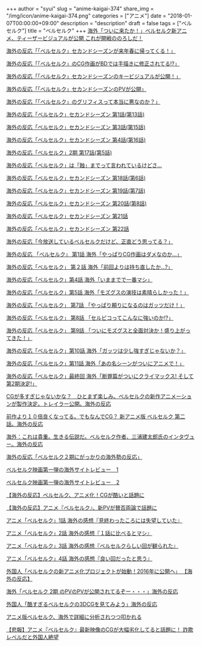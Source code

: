 +++
author = "syui"
slug = "anime-kaigai-374"
share_img = "/img/icon/anime-kaigai-374.png"
categories = ["アニメ"]
date = "2018-01-07T00:00:00+09:00"
description = "description"
draft = false
tags = ["ベルセルク"]
title = "ベルセルク"
+++
<a href="http://don32111.blog.fc2.com/blog-entry-246.html" rel="nofollow" target="_blank" title="海外「ついに来たか！」ベルセルク新アニメ、ティーザービジュアルが公開 これが開戦ののろしだ！">海外「ついに来たか！」ベルセルク新アニメ、ティーザービジュアルが公開 これが開戦ののろしだ！</a>

<a href="http://honyakutyuihou.hatenablog.com/entry/2016/09/17/234518" rel="nofollow" target="_blank" title="海外の反応「「ベルセルク」セカンドシーズンが来年春に帰ってくる！」">海外の反応「「ベルセルク」セカンドシーズンが来年春に帰ってくる！」</a>

<a href="http://honyakutyuihou.hatenablog.com/entry/2016/10/21/025107" rel="nofollow" target="_blank" title="海外の反応「「ベルセルク」のCG作画がBDでは手描きに修正されてる!?」">海外の反応「「ベルセルク」のCG作画がBDでは手描きに修正されてる!?」</a>

<a href="http://honyakutyuihou.hatenablog.com/entry/2017/02/28/104121" rel="nofollow" target="_blank" title=" 海外の反応「「ベルセルク」セカンドシーズンのキービジュアルが公開！」"> 海外の反応「「ベルセルク」セカンドシーズンのキービジュアルが公開！」</a>

<a href="http://honyakutyuihou.hatenablog.com/entry/2017/03/08/093943" rel="nofollow" target="_blank" title="海外の反応「「ベルセルク」セカンドシーズンのPVが公開」">海外の反応「「ベルセルク」セカンドシーズンのPVが公開」</a>

<a href="http://honyakutyuihou.hatenablog.com/entry/2017/03/17/234109" rel="nofollow" target="_blank" title="海外の反応「「ベルセルク」のグリフィスって本当に悪なのか？」">海外の反応「「ベルセルク」のグリフィスって本当に悪なのか？」</a>

<a href="http://honyakutyuihou.hatenablog.com/entry/2017/04/08/102604" rel="nofollow" target="_blank" title="海外の反応「ベルセルク」セカンドシーズン 第1話(第13話)">海外の反応「ベルセルク」セカンドシーズン 第1話(第13話)</a>

<a href="http://honyakutyuihou.hatenablog.com/entry/2017/04/15/102056" rel="nofollow" target="_blank" title="海外の反応「ベルセルク」セカンドシーズン 第3話(第15話)">海外の反応「ベルセルク」セカンドシーズン 第3話(第15話)</a>

<a href="http://honyakutyuihou.hatenablog.com/entry/2017/04/25/072638" rel="nofollow" target="_blank" title="海外の反応「ベルセルク」セカンドシーズン 第4話(第16話)">海外の反応「ベルセルク」セカンドシーズン 第4話(第16話)</a>

<a href="http://honyakutyuihou.hatenablog.com/entry/2017/05/02/073946" rel="nofollow" target="_blank" title=" 海外の反応「ベルセルク」2期 第17話(第5話)"> 海外の反応「ベルセルク」2期 第17話(第5話)</a>

<a href="http://honyakutyuihou.hatenablog.com/entry/2017/05/05/123938" rel="nofollow" target="_blank" title="海外の反応「ベルセルク」は「蝕」までって言われているけどさ...">海外の反応「ベルセルク」は「蝕」までって言われているけどさ...</a>

<a href="http://honyakutyuihou.hatenablog.com/entry/2017/05/09/072717" rel="nofollow" target="_blank" title="海外の反応「ベルセルク」セカンドシーズン 第18話(第6話)">海外の反応「ベルセルク」セカンドシーズン 第18話(第6話)</a>

<a href="http://honyakutyuihou.hatenablog.com/entry/2017/05/17/095836" rel="nofollow" target="_blank" title="海外の反応「ベルセルク」セカンドシーズン 第19話(第7話)">海外の反応「ベルセルク」セカンドシーズン 第19話(第7話)</a>

<a href="http://honyakutyuihou.hatenablog.com/entry/2017/05/20/101959" rel="nofollow" target="_blank" title=" 海外の反応「ベルセルク」セカンドシーズン 第20話(第8話)"> 海外の反応「ベルセルク」セカンドシーズン 第20話(第8話)</a>

<a href="http://honyakutyuihou.hatenablog.com/entry/2017/05/27/100204" rel="nofollow" target="_blank" title=" 海外の反応「ベルセルク」セカンドシーズン 第21話"> 海外の反応「ベルセルク」セカンドシーズン 第21話</a>

<a href="http://honyakutyuihou.hatenablog.com/entry/2017/06/10/100141" rel="nofollow" target="_blank" title="海外の反応「ベルセルク」セカンドシーズン 第22話">海外の反応「ベルセルク」セカンドシーズン 第22話</a>

<a href="http://honyakutyuihou.hatenablog.com/entry/anime/2016/08/18" rel="nofollow" target="_blank" title="海外の反応「今放送しているベルセルクだけど、正直どう思ってる？」">海外の反応「今放送しているベルセルクだけど、正直どう思ってる？」</a>

<a href="http://honyakutyuihou.hatenablog.com/entry/anime/berserk01" rel="nofollow" target="_blank" title="海外の反応 「ベルセルク」 第1話 海外「やっぱりCG作画はダメなのか...」">海外の反応 「ベルセルク」 第1話 海外「やっぱりCG作画はダメなのか...」</a>

<a href="http://honyakutyuihou.hatenablog.com/entry/anime/berserk02" rel="nofollow" target="_blank" title="海外の反応「ベルセルク」 第２話 海外「前回よりは持ち直したか...?」">海外の反応「ベルセルク」 第２話 海外「前回よりは持ち直したか...?」</a>

<a href="http://honyakutyuihou.hatenablog.com/entry/anime/berserk04" rel="nofollow" target="_blank" title="海外の反応「ベルセルク」第4話 海外「いままでで一番マシ」">海外の反応「ベルセルク」第4話 海外「いままでで一番マシ」</a>

<a href="http://honyakutyuihou.hatenablog.com/entry/anime/berserk05" rel="nofollow" target="_blank" title="海外の反応「ベルセルク」第5話 海外「モズグスの演技は素晴らしかった！」">海外の反応「ベルセルク」第5話 海外「モズグスの演技は素晴らしかった！」</a>

<a href="http://honyakutyuihou.hatenablog.com/entry/anime/berserk07" rel="nofollow" target="_blank" title="海外の反応「ベルセルク」 第7話 「やっぱり頼りになるのはガッツだけ！」">海外の反応「ベルセルク」 第7話 「やっぱり頼りになるのはガッツだけ！」</a>

<a href="http://honyakutyuihou.hatenablog.com/entry/anime/berserk08" rel="nofollow" target="_blank" title="海外の反応「ベルセルク」 第8話 「セルピコってこんなに強いのか!?」">海外の反応「ベルセルク」 第8話 「セルピコってこんなに強いのか!?」</a>

<a href="http://honyakutyuihou.hatenablog.com/entry/anime/berserk09" rel="nofollow" target="_blank" title="海外の反応「ベルセルク」 第9話 「ついにモズグスと全面対決か！盛り上がってきた！」">海外の反応「ベルセルク」 第9話 「ついにモズグスと全面対決か！盛り上がってきた！」</a>

<a href="http://honyakutyuihou.hatenablog.com/entry/anime/berserk10" rel="nofollow" target="_blank" title="海外の反応「ベルセルク」第10話 海外「ガッツは少し強すぎじゃないか？」">海外の反応「ベルセルク」第10話 海外「ガッツは少し強すぎじゃないか？」</a>

<a href="http://honyakutyuihou.hatenablog.com/entry/anime/berserk11" rel="nofollow" target="_blank" title="海外の反応「ベルセルク」第11話 海外「あの名シーンがついにアニメで！」">海外の反応「ベルセルク」第11話 海外「あの名シーンがついにアニメで！」</a>

<a href="http://honyakutyuihou.hatenablog.com/entry/anime/berserk12" rel="nofollow" target="_blank" title="海外の反応「ベルセルク」最終回 海外「断罪篇がついにクライマックス! そして第2期決定!」">海外の反応「ベルセルク」最終回 海外「断罪篇がついにクライマックス! そして第2期決定!」</a>

<a href="http://jipangnet.blog.fc2.com/blog-entry-2427.html" rel="nofollow" target="_blank" title="CGが多すぎじゃないかな？　ひとまず楽しみ。ベルセルクの新作アニメーションが製作決定。トレイラー公開。海外の反応">CGが多すぎじゃないかな？　ひとまず楽しみ。ベルセルクの新作アニメーションが製作決定。トレイラー公開。海外の反応</a>

<a href="http://jipangnet.blog.fc2.com/blog-entry-2853.html" rel="nofollow" target="_blank" title="前作より１０倍良くなってる。でもなんでCG？ 新アニメ版 ベルセルク 第二話。海外の反応">前作より１０倍良くなってる。でもなんでCG？ 新アニメ版 ベルセルク 第二話。海外の反応</a>

<a href="http://jipangnet.blog.fc2.com/blog-entry-3287.html" rel="nofollow" target="_blank" title=" 海外：これは貴重。生きる伝説だ。ベルセルク作者、三浦建太郎氏のインタヴュー。海外の反応"> 海外：これは貴重。生きる伝説だ。ベルセルク作者、三浦建太郎氏のインタヴュー。海外の反応</a>

<a href="http://kaigai-otaku.jp/anime/2016summer/2016summer009" rel="nofollow" target="_blank" title=" 海外の反応「ベルセルク２期にがっかりの海外勢の反応」"> 海外の反応「ベルセルク２期にがっかりの海外勢の反応」</a>

<a href="http://matomeruhonnyaku.blog.fc2.com/blog-entry-16.html" rel="nofollow" target="_blank" title="ベルセルク映画第一弾の海外サイトレビュー　1">ベルセルク映画第一弾の海外サイトレビュー　1</a>

<a href="http://matomeruhonnyaku.blog.fc2.com/blog-entry-18.html" rel="nofollow" target="_blank" title="ベルセルク映画第一弾の海外サイトレビュー　2">ベルセルク映画第一弾の海外サイトレビュー　2</a>

<a href="http://soresore.net/archives/1048702804.html" rel="nofollow" target="_blank" title=" 【海外の反応】ベルセルク、アニメ化！CGが酷いと話題に"> 【海外の反応】ベルセルク、アニメ化！CGが酷いと話題に</a>

<a href="http://soresore.net/archives/1058830239.html" rel="nofollow" target="_blank" title=" 【海外の反応】アニメ『ベルセルク』、新PVが賛否両論で話題に"> 【海外の反応】アニメ『ベルセルク』、新PVが賛否両論で話題に</a>

<a href="http://soresore.net/archives/1058948260.html" rel="nofollow" target="_blank" title="アニメ「ベルセルク」1話 海外の感想『見終わったころには失望していた』">アニメ「ベルセルク」1話 海外の感想『見終わったころには失望していた』</a>

<a href="http://soresore.net/archives/1059156717.html" rel="nofollow" target="_blank" title="アニメ「ベルセルク」2話 海外の感想『１話に比べるとマシ』">アニメ「ベルセルク」2話 海外の感想『１話に比べるとマシ』</a>

<a href="http://soresore.net/archives/1059353402.html" rel="nofollow" target="_blank" title="アニメ「ベルセルク」3話 海外の感想『ベルセルクらしい回が観られた』">アニメ「ベルセルク」3話 海外の感想『ベルセルクらしい回が観られた』</a>

<a href="http://soresore.net/archives/1059561526.html" rel="nofollow" target="_blank" title="アニメ「ベルセルク」4話 海外の感想『良い回だったと思う』">アニメ「ベルセルク」4話 海外の感想『良い回だったと思う』</a>

<a href="http://www.all-nationz.com/archives/1048103271.html" rel="nofollow" target="_blank" title="外国人「ベルセルクの新アニメ化プロジェクトが始動！2016年に公開へ」 【海外の反応】">外国人「ベルセルクの新アニメ化プロジェクトが始動！2016年に公開へ」 【海外の反応】</a>

<a href="http://www.anihon.com/entry/2017/03/08/091100" rel="nofollow" target="_blank" title="海外「ベルセルク 2期 のPVのPVが公開されてるぞー・・・」海外の反応">海外「ベルセルク 2期 のPVのPVが公開されてるぞー・・・」海外の反応</a>

<a href="http://www.anihon.com/entry/2017/06/12/120042" rel="nofollow" target="_blank" title="外国人「酷すぎるベルセルクの3DCGを見てみよう」海外の反応">外国人「酷すぎるベルセルクの3DCGを見てみよう」海外の反応</a>

<a href="http://www.anihon.com/entry/2017/07/08/184113" rel="nofollow" target="_blank" title="アニメ版ベルセルク、海外で詳細に分析されつつ叩かれる">アニメ版ベルセルク、海外で詳細に分析されつつ叩かれる</a>

<a href="http://yurukuyaru.com/archives/61519423.html" rel="nofollow" target="_blank" title="【悲報】アニメ『ベルセルク』最新映像のCGが大幅劣化してると話題に！ 詐欺レベルだと外国人絶望">【悲報】アニメ『ベルセルク』最新映像のCGが大幅劣化してると話題に！ 詐欺レベルだと外国人絶望</a>

